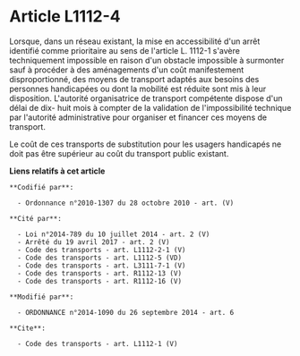 # Article L1112-4

Lorsque, dans un réseau existant, la mise en accessibilité d'un arrêt identifié comme prioritaire au sens de l'article L.
1112-1 s'avère techniquement impossible en raison d'un obstacle impossible à surmonter sauf à procéder à des aménagements
d'un coût manifestement disproportionné, des moyens de transport adaptés aux besoins des personnes handicapées ou dont la
mobilité est réduite sont mis à leur disposition. L'autorité organisatrice de transport compétente dispose d'un délai de dix-
huit mois à compter de la validation de l'impossibilité technique par l'autorité administrative pour organiser et financer
ces moyens de transport. 

Le coût de ces transports de substitution pour les usagers handicapés ne doit pas être supérieur au coût du transport public
existant.

**Liens relatifs à cet article**

	**Codifié par**:

	  - Ordonnance n°2010-1307 du 28 octobre 2010 - art. (V)

	**Cité par**:

	  - Loi n°2014-789 du 10 juillet 2014 - art. 2 (V)
	  - Arrêté du 19 avril 2017 - art. 2 (V)
	  - Code des transports - art. L1112-2-1 (V)
	  - Code des transports - art. L1112-5 (VD)
	  - Code des transports - art. L3111-7-1 (V)
	  - Code des transports - art. R1112-13 (V)
	  - Code des transports - art. R1112-16 (V)

	**Modifié par**:

	  - ORDONNANCE n°2014-1090 du 26 septembre 2014 - art. 6

	**Cite**:

	  - Code des transports - art. L1112-1 (V)
